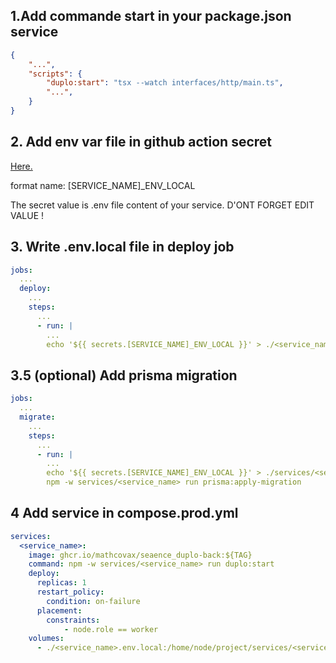 ## 1.Add commande start in your package.json service
```json
{
	"...",
	"scripts": {
    	"duplo:start": "tsx --watch interfaces/http/main.ts",
		"...",
	}
}
```

## 2. Add env var file in github action secret
[Here.](https://github.com/mathcovax/seaence/settings/secrets/actions)

format name: [SERVICE_NAME]_ENV_LOCAL

The secret value is .env file content of your service. D'ONT FORGET EDIT VALUE !

## 3. Write .env.local file in deploy job
```yml
jobs:
  ...
  deploy:
    ...
	steps:
	  ...
	  - run: |
	  	...
		echo '${{ secrets.[SERVICE_NAME]_ENV_LOCAL }}' > ./<service_name>.env.local # simple cote is importante
```

## 3.5 (optional) Add prisma migration
```yml
jobs:
  ...
  migrate:
    ...
	steps:
	  ...
	  - run: |
	  	...
		echo '${{ secrets.[SERVICE_NAME]_ENV_LOCAL }}' > ./services/<service_name>/.env
        npm -w services/<service_name> run prisma:apply-migration
```

## 4 Add service in compose.prod.yml
```yml
services:
  <service_name>:
    image: ghcr.io/mathcovax/seaence_duplo-back:${TAG}
    command: npm -w services/<service_name> run duplo:start
    deploy:
      replicas: 1
      restart_policy:
        condition: on-failure
      placement:
        constraints:
            - node.role == worker
    volumes:
      - ./<service_name>.env.local:/home/node/project/services/<service_name>/.env.local
```